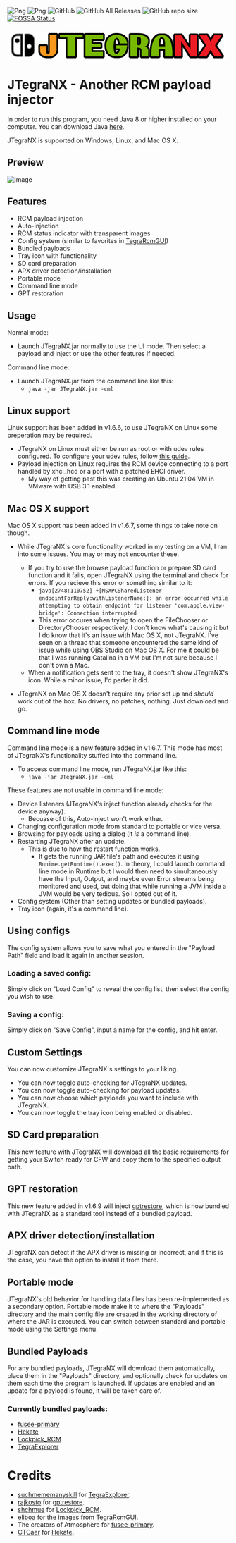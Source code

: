 ![Png](https://img.shields.io/badge/Platforms-Windows%20x86--x64%20Linux%20x86--x64%20Mac%20OS%20X%20x86--x64-green)
![Png](https://img.shields.io/badge/Latest%20release-1.6.9-green)
![GitHub](https://img.shields.io/badge/License-GPL--2.0%20or%20later-green)
![GitHub All Releases](https://img.shields.io/github/downloads/dylwedma11748/JTegraNX/total)
![GitHub repo size](https://img.shields.io/github/repo-size/dylwedma11748/JTegraNX)
[![FOSSA Status](https://app.fossa.com/api/projects/git%2Bgithub.com%2Fdylwedma11748%2FJTegraNX.svg?type=small)](https://app.fossa.com/projects/git%2Bgithub.com%2Fdylwedma11748%2FJTegraNX?ref=badge_small)
###
![Png](src/main/resources/images/banner.png)
# JTegraNX - Another RCM payload injector

In order to run this program, you need Java 8 or higher installed on your computer. You can download Java [here](https://www.java.com/en/).

JTegraNX is supported on Windows, Linux, and Mac OS X.

## Preview
![image](https://user-images.githubusercontent.com/32218999/125573024-25bb1802-c9df-40fe-9419-1857b755e5a9.png)

## Features
- RCM payload injection
- Auto-injection
- RCM status indicator with transparent images
- Config system (similar to favorites in [TegraRcmGUI](https://github.com/eliboa/TegraRcmGUI))
- Bundled payloads
- Tray icon with functionality
- SD card preparation
- APX driver detection/installation
- Portable mode
- Command line mode
- GPT restoration

## Usage
Normal mode:
- Launch JTegraNX.jar normally to use the UI mode. Then select a payload and inject or use the other features if needed.

Command line mode:
- Launch JTegraNX.jar from the command line like this:
  - `java -jar JTegraNX.jar -cml`

## Linux support
Linux support has been added in v1.6.6, to use JTegraNX on Linux some preperation may be required.
- JTegraNX on Linux must either be run as root or with udev rules configured. To configure your udev rules, follow [this guide](https://nh-server.github.io/switch-guide/extras/adding_udev/).
- Payload injection on Linux requires the RCM device connecting to a port handled by xhci_hcd or a port with a patched EHCI driver.
  - My way of getting past this was creating an Ubuntu 21.04 VM in VMware with USB 3.1 enabled.

## Mac OS X support
Mac OS X support has been added in v1.6.7, some things to take note on though.
- While JTegraNX's core functionality worked in my testing on a VM, I ran into some issues. You may or may not encounter these.
  - If you try to use the browse payload function or prepare SD card function and it fails, open JTegraNX using the terminal and check for errors. If you recieve this error or something similar to it:
    - `java[2748:110752] +[NSXPCSharedListener endpointForReply:withListenerName:]: an error occurred while attempting to obtain endpoint for listener 'com.apple.view-bridge': Connection interrupted`
    - This error occures when trying to open the FileChooser or DirectoryChooser respectively, I don't know what's causing it but I do know that it's an issue with Mac OS X, not JTegraNX. I've seen on a thread that someone encountered the same kind of issue while using OBS Studio on Mac OS X. For me it could be that I was running Catalina in a VM but I'm not sure because I don't own a Mac.
  - When a notification gets sent to the tray, it doesn't show JTegraNX's icon. While a minor issue, I'd perfer it did.

- JTegraNX on Mac OS X doesn't require any prior set up and *should* work out of the box. No drivers, no patches, nothing. Just download and go.

## Command line mode
Command line mode is a new feature added in v1.6.7. This mode has most of JTegraNX's functionality stuffed into the command line.
- To access command line mode, run JTegraNX.jar like this:
  - `java -jar JTegraNX.jar -cml`

These features are not usable in command line mode:
- Device listeners (JTegraNX's inject function already checks for the device anyway).
  - Becuase of this, Auto-inject won't work either.
- Changing configuration mode from standard to portable or vice versa.
- Browsing for payloads using a dialog (it *is* a command line).
- Restarting JTegraNX after an update.
  - This is due to how the restart function works.
    - It gets the running JAR file's path and executes it using `Runime.getRuntime().exec()`. In theory, I could launch command line mode in Runtime but I would then need to simultaneously have the Input, Output, and maybe even Error streams being monitored and used, but doing that while running a JVM inside a JVM would be very tedious. So I opted out of it.
 - Config system (Other than setting updates or bundled payloads).
 - Tray icon (again, it's a command line).

## Using configs
The config system allows you to save what you entered in the "Payload Path" field and load it again in another session.

### Loading a saved config:
Simply click on "Load Config" to reveal the config list, then select the config you wish to use.

### Saving a config:
Simply click on "Save Config", input a name for the config, and hit enter.

## Custom Settings
You can now customize JTegraNX's settings to your liking.
- You can now toggle auto-checking for JTegraNX updates.
- You can now toggle auto-checking for payload updates.
- You can now choose which payloads you want to include with JTegraNX.
- You can now toggle the tray icon being enabled or disabled.

## SD Card preparation
This new feature with JTegraNX will download all the basic requirements for getting your Switch ready for CFW and copy them to the specified output path.

## GPT restoration
This new feature added in v1.6.9 will inject [gptrestore](https://github.com/rajkosto/gptrestore), which is now bundled with JTegraNX as a standard tool instead of a bundled payload.

## APX driver detection/installation
JTegraNX can detect if the APX driver is missing or incorrect, and if this is the case, you have the option to install it from there.

## Portable mode
JTegraNX's old behavior for handling data files has been re-implemented as a secondary option. Portable mode make it to where the "Payloads" directory and the main config file are created in the working directory of where the JAR is executed. You can switch between standard and portable mode using the Settings menu.

## Bundled Payloads
For any bundled payloads, JTegraNX will download them automatically, place them in the "Payloads" directory, and optionally check for updates on them each time the program is launched. If updates are enabled and an update for a payload is found, it will be taken care of.

### Currently bundled payloads:
- [fusee-primary](https://github.com/Atmosphere-NX/Atmosphere/releases)
- [Hekate](https://github.com/CTCaer/hekate)
- [Lockpick_RCM](https://github.com/shchmue/Lockpick_RCM)
- [TegraExplorer](https://github.com/suchmememanyskill/TegraExplorer)

# Credits
- [suchmememanyskill](https://github.com/suchmememanyskill) for [TegraExplorer](https://github.com/suchmememanyskill/TegraExplorer).
- [rajkosto](https://github.com/rajkosto) for [gptrestore](https://github.com/rajkosto/gptrestore).
- [shchmue](https://github.com/shchmue) for [Lockpick_RCM](https://github.com/shchmue/Lockpick_RCM).
- [eliboa](https://github.com/eliboa) for the images from [TegraRcmGUI](https://github.com/eliboa/TegraRcmGUI).
- The creators of Atmosphère for [fusee-primary](https://github.com/Atmosphere-NX/Atmosphere/releases).
- [CTCaer](https://github.com/CTCaer) for [Hekate](https://github.com/CTCaer/hekate).
